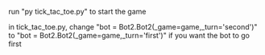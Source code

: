 run "py tick_tac_toe.py" to start the game

in tick_tac_toe.py, change "bot = Bot2.Bot2(_game=game,_turn='second')" to "bot = Bot2.Bot2(_game=game,_turn='first')" if you want the bot to go first